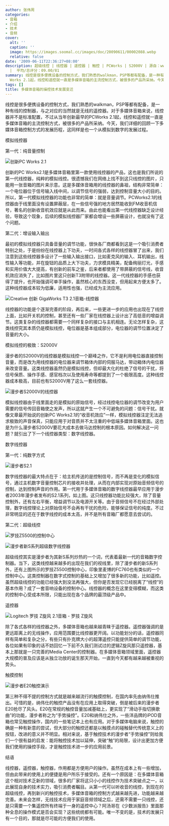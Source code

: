 ```yaml
---
author: 张伟周
categories:
- 音箱
- 介绍
- 技术
- 音频
cover:
  alt: ''
  caption: ''
  image: https://images.soomal.cc/images/doc/20090611/00002088.webp
  relative: false
date: '2009-06-11T22:36:27+08:00'
description: 超级线控 | 线控器 | 遥控器 | 触控 | PCWorks | S2000V | 源自：www.soomal.com | 版权：原创
  |  平均/总评分：09.00/81
summary: 线控是很多便携设备的控制方式，我们熟悉的walkman，PSP等都有配备，是一种有线的控制器，与之对应的当然就是无线的遥控器。对于多媒体音箱来说，线控器并不是标准配置，不过从当年创新最早的PC
  Works 2.1起，线控和遥控就一直是多媒体音箱的主流控制方式，被很多的产品所采纳。今天，我们详细的回顾一下多媒体音箱控制方式的发展历程，这同样是也一个从模拟到数字的发展过程。
tags: []
title: 多媒体音箱的操控技术发展变迁
---
```


线控是很多便携设备的控制方式，我们熟悉的walkman，PSP等都有配备，是一种有线的控制器，与之对应的当然就是无线的遥控器。对于多媒体音箱来说，线控器并不是标准配置，不过从当年创新最早的PCWorks 2.1起，线控和遥控就一直是多媒体音箱的主流控制方式，被很多的产品所采纳。今天，我们详细的回顾一下多媒体音箱控制方式的发展历程，这同样是也一个从模拟到数字的发展过程。



模拟线控器



第一代：纯音量控制



![创新PC Works 2.1](https://images.soomal.cc/images/doc/20090611/00002084.webp)



创新的PC Works2.1是多媒体音箱里第一款使用线控器的产品，这也是我们所说的第一代线控器，纯粹的模拟线控。很遗憾我们在网络上找不到这只线控的图片，只能用一张音箱的图片来示意。这是多媒体音箱用的线控器的鼻祖，结构非常简单：一个电位器位于信号输入线中间，以调节信号的强弱，达到控制音量大小的目的。所以，第一代模拟线控器的功能也非常的简单：就是音量调节。PCWorks2.1的线控器由于线里面没有设置屏蔽层，在一些信号强的地方居然能收到FM收音机信号，著名的创新收音机效应就是从此而来。由此也能看出第一代线控器缺乏设计经验，导致这个现象，后续的模拟线控器厂家都会增设一些屏蔽设计，也就没有了这个问题。



第二代：增设输入输出



最初的模拟线控器只具备音量的调节功能，很快各厂商都看到这是一个吸引消费者特别之处，于是纷纷在线控器上下功夫，一时间各式各样的线控器冒了出来，我们注意到这些线控器多设计了一些输入输出接口，比如麦克风的输入、耳机输出，线性输入等功能，并在旋钮的品质上大下功夫，力求模具精美，配备绚丽灯光，手感和实用价值大大提高，有创新的前车之鉴，后来者都使用了带屏蔽的信号线，收音机效应消失了，比如图片里这只创新T3附带的线控器。这一代线控器的手感也获得了提升，也开始强调可单手操作，虽然核心的东西没变，但用起来方便太多了。这种线控器成本较为低廉，适用性也强，已经成为主流应用。



![Creative 创新 GigaWorks T3 2.1音箱-线控器](https://images.soomal.cc/images/doc/20090526/00001945.webp)



线控器的功能是个逐渐完善的阶段，再后来，一些更进一步的应用也出现在了线控上面，比如开关机的控制，甚至还有一些厂家在线控器上设计出了高低音的增益调节。这类复杂的线控器都需要一个同样复杂的接口与主机相连。无论怎样复杂，这类线控究其本质仍是模拟线控，电位器是基本组成部分，电位器的调节位置决定了音量的大小。



模拟线控的极致：S2000V



漫步者的S2000V的线控器是模拟线控一个巅峰之作，它不是利用电位器直接控制音量，而是改为用线控器的电位器来调节箱体内部的伺服马达，带动箱体内电位器来改变音量。这类线控器虽然仍是模拟线控，但却最大化的杜绝了信号的干扰，将信号保质、操作手感、感官档次以及使用寿命等都提到了一个极限高度。这种线控器成本极高，目前也有S2000V用了这么一套线控器。



![漫步者S2000V的线控器](https://images.soomal.cc/images/doc/20090611/00002086.webp)



模拟线控器由于线里面走的是模拟的原始信号，经过线控电位器的调节改变为用户需要的信号传回音箱使之发声，所以这就产生一个不可避免的问题：信号干扰。就像文章最开始说的创新PC Works2.1的“收音机效应”一样，模拟线控器注定无法追求极致的声音保真，只能应用于对音质并不太注重的中低端多媒体音箱里面。这也是为什么漫步者S2000V要花大成本去做马达控制的根本原因。如何解决这一问题？就引出了下一个线控器类型：数字线控器。



数字线控器



第一代：纯数字方式



![漫步者S2.1](https://images.soomal.cc/images/doc/20090611/00002085.webp)



数字线控器的最大特点在于：给主机传送的是控制信号，而不再是变化的模拟信号，通过主机数字音量控制芯片的接收并处理，从而在内部实现对原始音频信号的控制，达到控制声音的作用。第一代用于多媒体音箱的数字线控器最早应用于漫步者2003年漫步者发布的S2.1系列，如上图。这只线控器功能比较强大，除了音量控制外，还有左右平衡，增益调节以及电源开关等。由于音频信号不在经过外部处理，数字线控理论上对原始信号不会再有干扰的危险，能够保证信号的纯度。不过非常明显的还在于数字线控的成本太高，并不是所有音箱厂都愿意去尝试的。



第二代：超级线控



![罗技Z5500的控制中心](https://images.soomal.cc/images/doc/20090611/00002083.webp)



![漫步者新S系列超级数字线控器](https://images.soomal.cc/images/doc/20090611/00002089.webp)



超级线控其实是漫步者为其新S系列炒热的一个词，代表着最新一代的音箱数字控制器。当下，这类线控越来越多的出现在我们的视线里，除了漫步者的新S系列外，还有上图所示的罗技Z5500控制中心，印象里麦博的FC760也有类似的一个控制中心。这类控制器在数字式控制的基础上又增加了很多新的功能，比如遥控。虽然超级线控的功能已经强大到没法再强大，但你是否发现它已经脱离了“线控”的基本作用？成了一套音响设备的控制中心。线控器的概念在这里变得模糊，而这类的控制中心受成本所限，只能出现在各个品牌的最顶级产品中。



遥控器



![Logitech 罗技 Z旋风 2.1音箱 - 罗技 Z旋风](https://images.soomal.cc/images/doc/20090513/00001784.webp)



除了各式各样的线控器之外，多媒体音箱也越来越青睐于遥控器。遥控器强调的是更远距离上的无线操作，应用范围要比线控器更开阔。以功能划分的话，遥控器同样有简单和复杂之分，有些只有扑克牌大小的超薄遥控只能提供简单的调节功能，各位如果有印象的话不妨回忆一下前不久我们测试过的逻辑Z旋风那只遥控器，基本上那就是一只完善的Media Center的控制器。在多媒体音箱领域里面，遥控器大规模的普及应该是从独立功放的诞生那天开始，一直到今天都有越来越被重视的势头。



触摸控制



![漫步者E20触控演示](https://images.soomal.cc/images/doc/20090611/00002088.webp)



第三种不得不提的控制方式就是越来越流行的触摸控制，在国内率先由纳伟仕推出。可惜的是，纳伟仕的触控产品没有在应用上取得突破，倒是被后来的漫步者E20抢尽了风头。E20在常规的触控音量加减基础上，更实现了“滑动手指切换歌曲”的功能，漫步者称之为“手势操控”。E20和纳伟仕之外，一些洋品牌的iPOD音箱也常见触控操作，国内的一些笔记本上也有应用。对于多媒体电脑来说，触控的确是一种有新意的尝试，但大部分的触控还都是以触摸点的碰触替代传统意义上的按钮，改进的意义并不明显。相对来说，基于触控技术的漫步者“手势操控”则给我们一个很有益的启发：能将触控技术加以延伸，突破“触”的局限，设计出更加方便我们使用的操控手段，才是触控技术进一步的应用前景。



结语



线控器，遥控器，触控器，作用都是方便用户的操作。虽然在成本上有一些增加，但由此带来的使用上的便捷是用户所乐于接受的。还有一个原因是：在多媒体音箱这个相对技术乏新的领域，很多的厂家将这只小小的线控作为技术突破点之一，以此展现自身的技术实力，吸引消费者瞩目。从第一代可以听收音的线控，到现在的超级线控，再到新兴的触控技术，多媒体音箱的控制方式越来越先进，功能越来越完善。未来会怎样，无线技术应用于家庭音频领域之后，还需不需要一只线控，还是只需要一个集遥控所有终端于一身的遥控中心？阿汤哥在《少数派报告》里面那种全息的操作模式是否会实现？这些统统都有可能。唯一不变的是，技术的发展只有一个目的，那就是尽可能的方便我们的使用。